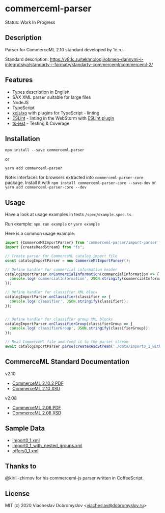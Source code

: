 # commerceml-parser

Status: Work In Progress

## Description

Parser for CommerceML 2.10 standard developed by 1c.ru.

Standard description: https://v8.1c.ru/tekhnologii/obmen-dannymi-i-integratsiya/standarty-i-formaty/standarty-commerceml/commerceml-2/

## Features

* Types description in English
* SAX XML parser suitable for large files
* NodeJS
* TypeScript
* [xojs/xo](https://github.com/xojs/xo) with plugins for TypeScript - linting
* [ESLint](https://github.com/eslint/eslint) - linting in the WebStorm with [ESLint plugin](https://plugins.jetbrains.com/plugin/7494-eslint)
* [ts-jest](https://github.com/kulshekhar/ts-jest) - Testing & Coverage

## Installation

```
npm install --save commerceml-parser
```
or
```
yarn add commerceml-parser
```

Note: Interfaces for browsers extracted into `commerceml-parser-core` package. 
Install it with `npm install commerceml-parser-core --save-dev` or `yarn add commerceml-parser-core --dev`

## Usage

Have a look at usage examples in tests `/spec/example.spec.ts`.

Run example: `npm run example` or `yarn example`

Here is a common usage example:

```typescript
import {CommerceMlImportParser} from 'commerceml-parser/import-parser';
import {createReadStream} from "fs";

// Create parser for CommerceML catalog import file
const catalogImportParser = new CommerceMlImportParser();

// Define handler for commercial information header
catalogImportParser.onCommercialInformation(commercialInformation => {
  console.log('commercialInformation', JSON.stringify(commercialInformation));
});

// Define handler for classifier XML block
catalogImportParser.onClassifier(classifier => {
  console.log('classifier', JSON.stringify(classifier));
});


// Define handler for classifier group XML blocks
catalogImportParser.onClassifierGroup(classifierGroup => {
  console.log('classifierGroup', JSON.stringify(classifierGroup));
});

// Read CommerceML file and feed it to the parser stream
await catalogImportParser.parse(createReadStream('./data/import0_1_with_nested_groups.xml'));
``` 

## CommerceML Standard Documentation

v2.10
* [CommerceML 2.10.2 PDF](doc/commerceml-2.10.2.pdf)
* [CommerceML 2.10 XSD](doc/commerceml-2.10.xsd)

v2.08
* [CommerceML 2.08 PDF](doc/commerceml-2.08.pdf)
* [CommerceML 2.08 XSD](doc/commerceml-2.08.xsd)

## Sample Data

* [import0_1.xml](data/import0_1.xml)
* [import0_1_with_nested_groups.xml](data/import0_1_with_nested_groups.xml)
* [offers0_1.xml](data/offers0_1.xml)

## Thanks to

@kirill-zhirnov for his commerceml-js parser written in CoffeeScript.

## License

MIT (c) 2020 Viacheslav Dobromyslov <<viacheslav@dobromyslov.ru>>
